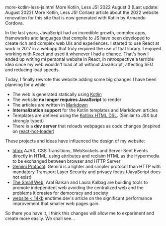 more-kotlin-less-js.html
More Kotlin, Less JS!
2022 August 3 (Last update: August 2022)
More Kotlin, Less JS!
Corlaez article about the 2022 website renovation for this site that is now generated with Kotlin by Armando Cordova.

In the last years, JavaScript had an incredible growth, complex apps, frameworks and languages that compile to JS have been developed to create rich and complex web UIs and experiences.
I started to use React at work in 2017 in a webapp that truly required the use of that library. I enjoyed working with React and used it whenever I had a chance.
That's how I ended up writing mi personal website in React, in retrospective a terrible idea since my web wouldn't load at all without JavaScript, affecting SEO and reducing load speeds.

Today, I finally rewrote this website adding some big changes I have been planning for a while:

* The web is generated statically using [Kotlin](https://kotlinlang.org/)
* The website **no longer requires JavaScript** to render
* The articles are written in [Markdown](https://www.markdownguide.org/)
* **Internalization support** for the Kotlin templates and Markdown articles
* Templates are defined using the [Kotlinx HTML DSL](https://github.com/Kotlin/kotlinx.html). (Similar to JSX but strongly typed)
* There is a **dev server** that reloads webpages as code changes (inspired on [react-hot-loader](https://github.com/gaearon/react-hot-loader))

These projects and ideas have influenced the design of my website:

* [htmx](https://htmx.org/) AJAX, CSS Transitions, WebSockets and Server Sent Events directly in HTML, using attributes and reclaim HTML as the Hypermedia to be exchanged between browser and HTTP Server
* [Gemini Protocol](https://gemini.circumlunar.space/): Gemini is a lighter and simpler protocol than HTTP with mandatory Transport Layer Security and privacy focus (JavaScript does not exist)
* [The Small Web](https://ar.al/2020/08/07/what-is-the-small-web/): Aral Balkan and Laura Kalbag are building tools to promote independent web avoiding the centralized web and the problems it creates for democracy and society
* [website < 14kb](https://endtimes.dev/why-your-website-should-be-under-14kb-in-size/) endtime.dev's article on the significant performance improvement that smaller web pages gain.

So there you have it, I think this changes will allow me to experiment and create more easily. We shall see...
